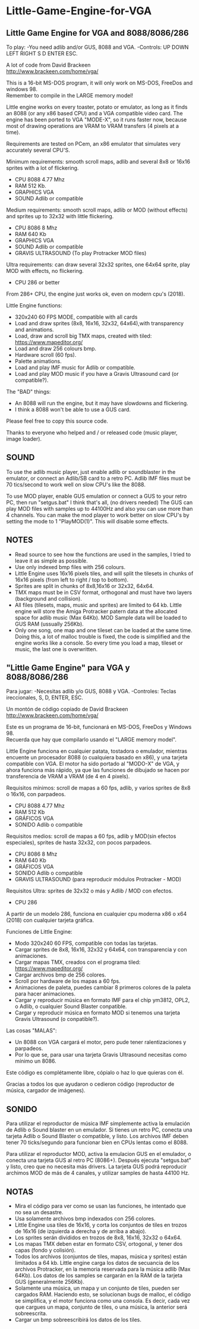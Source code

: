 # Little-Game-Engine-for-VGA
Little Game Engine for VGA and 8088/8086/286
--------------------------------------------

To play: 
-You need adlib and/or GUS, 8088 and VGA. 
-Controls: UP DOWN LEFT RIGHT S D ENTER ESC. 

A lot of code from David Brackeen                                   
http://www.brackeen.com/home/vga/                                     

This is a 16-bit MS-DOS program, it will only work on MS-DOS, FreeDos and windows 98.                     
Remember to compile in the LARGE memory model!                        

Little engine works on every toaster, potato or emulator, as long as it finds an 8088 (or any x86 based CPU) and a VGA compatible video card.
The engine has been ported to VGA "MODE-X", so it runs faster now, because most of drawing operations are VRAM to VRAM transfers (4 pixels at a time).

Requirements are tested on PCem, an x86 emulator that simulates very accurately several CPU'S.

Minimum requirements: smooth scroll maps, adlib and several 8x8 or 16x16 sprites with a lot of flickering.
- CPU 8088 4.77 Mhz
- RAM 512 Kb.
- GRAPHICS VGA
- SOUND Adlib or compatible

Medium requirements: smooth scroll maps, adlib or MOD (without effects) and sprites up to 32x32 with little flickering.
- CPU 8086 8 Mhz
- RAM 640 Kb
- GRAPHICS VGA
- SOUND Adlib or compatible
- GRAVIS ULTRASOUND (To play Protracker MOD files)

Ultra requirements: can draw several 32x32 sprites, one 64x64 sprite, play MOD with effects, no flickering.
- CPU 286 or better

From 286+ CPU, the engine just works ok, even on modern cpu's (2018).

Little Engine functions:
- 320x240 60 FPS MODE, compatible with all cards
- Load and draw sprites (8x8, 16x16, 32x32, 64x64),with transparency and animations.
- Load, draw and scroll big TMX maps, created with tiled: https://www.mapeditor.org/
- Load and draw 256 colours bmp.
- Hardware scroll (60 fps).
- Palette animations.
- Load and play IMF music for Adlib or compatible. 
- Load and play MOD music if you have a Gravis Ultrasound card (or compatible?). 

The "BAD" things:
- An 8088 will run the engine, but it may have slowdowns and flickering.
- I think a 8088 won't be able to use a GUS card.	

Please feel free to copy this source code.

Thanks to everyone who helped and / or released code (music player, image loader).

SOUND
-----

To use the adlib music player, just enable adlib or soundblaster in the emulator, or connect an Adlib/SB card to a retro PC.
Adlib IMF files must be 70 tics/second to work well on slow CPU's like the 8088.

To use MOD player, enable GUS emulation or connect a GUS to your retro PC, then run "setgus.bat" I think that's all, (no drivers needed)
The GUS can play MOD files with samples up to 44100Hz and also you can use more than 4 channels.
You can make the mod player to work better on slow CPU's by setting the mode to 1 "PlayMOD(1)". This will disable some effects.

NOTES
-----
- 	Read source to see how the functions are used in the samples, I tried to leave it as simple as possible.
- 	Use only indexed bmp files with 256 colours.
- 	Little Engine uses 16x16 pixels tiles, and will split the tilesets in chunks of 16x16 pixels (from left to right / top to bottom).
- 	Sprites are split in chunks of 8x8,16x16 or 32x32, 64x64. 
- 	TMX maps must be in CSV format, orthogonal and must have two layers (background and collision).
- 	All files (tilesets, maps, music and sprites) are limited to 64 kb. 
	Little engine will store the Amiga Protracker patern data at the allocated space for adlib music (Max 64Kb).
	MOD Sample data will be loaded to GUS RAM (ussually 256Kb).
- 	Only one song, one map and one tileset can be loaded at the same time.
	Doing this, a lot of malloc trouble is fixed, the code is simplified and the engine works like a console.
	So every time you load a map, tileset or music, the last one is overwritten.
	
	
"Little Game Engine" para VGA y 8088/8086/286
---------------------------------------------

Para jugar: 
-Necesitas adlib y/o GUS, 8088 y VGA. 
-Controles: Teclas ireccionales, S, D, ENTER, ESC. 

Un montón de código copiado de David Brackeen                                   
http://www.brackeen.com/home/vga/                                     

Este es un programa de 16-bit, funcionará en MS-DOS, FreeDos y Windows 98.                     
Recuerda que hay que compilarlo usando el "LARGE memory model".                        

Little Engine funciona en cualquier patata, tostadora o emulador, mientras encuente un procesador 8088 (o cualquiera basado en x86), y una tarjeta compatible con VGA.
El motor ha sido portado al "MODO-X" de VGA, y ahora funciona más rápido, ya que las funciones de dibujado se hacen por transferencia de VRAM a VRAM (de 4 en 4 pixels).

Requisitos mínimos: scroll de mapas a 60 fps, adlib, y varios sprites de 8x8 o 16x16, con parpadeos.
- CPU 8088 4.77 Mhz
- RAM 512 Kb
- GRÁFICOS VGA
- SONIDO Adlib o compatible

Requisitos medios: scroll de mapas a 60 fps, adlib y MOD(sin efectos especiales), sprites de hasta 32x32, con pocos parpadeos.
- CPU 8086 8 Mhz
- RAM 640 Kb
- GRÁFICOS VGA
- SONIDO Adlib o compatible
- GRAVIS ULTRASOUND (para reproducir módulos Protracker - MOD)

Requisitos Ultra: sprites de 32x32 o más y Adlib / MOD con efectos.
- CPU 286

A partir de un modelo 286, funciona en cualquier cpu moderna x86 o x64 (2018) con cualquier tarjeta gráfica.
 

Funciones de Little Engine:
- Modo 320x240 60 FPS, compatible con todas las tarjetas.
- Cargar sprites de 8x8, 16x16, 32x32 y 64x64, con transparencia y con animaciones.
- Cargar mapas TMX, creados con el programa tiled: https://www.mapeditor.org/
- Cargar archivos bmp de 256 colores.
- Scroll por hardware de los mapas a 60 fps.
- Animaciones de paleta, puedes cambiar 8 primeros colores de la paleta para hacer animaciones.
- Cargar y reproducir música en formato IMF para el chip ym3812, OPL2, o Adlib, o cualquier Sound Blaster conpatible. 
- Cargar y reproducir música en formato MOD si tenemos una tarjeta Gravis Ultrasound (o conpatible?). 

Las cosas "MALAS":
- Un 8088 con VGA cargará el motor, pero pude tener ralentizaciones y parpadeos.
- Por lo que se, para usar una tarjeta Gravis Ultrasound necesitas como mínimo un 8086.

Este código es complétamente libre, cópialo o haz lo que quieras con él.

Gracias a todos los que ayudaron o cedieron código (reproductor de música, cargador de imágenes).
	
SONIDO
------

Para utilizar el reproductor de música IMF símplemente activa la emulación de Adlib o Sound blaster en un emulador.
Si tienes un retro PC, conecta una tarjeta Adlib o Sound Blaster o compatible, y listo.
Los archivos IMF deben tener 70 ticks/segundo para funcionar bien en CPUs lentas como el 8088.

Para utilizar el reproductor MOD, activa la emulacion GUS en el emulador, o conecta una tarjeta GUS al retro PC (8086+).
Después ejecuta "setgus.bat" y listo, creo que no necesita más drivers.
La tarjeta GUS podrá reproducir archimos MOD de más de 4 canales, y utilizar samples de hasta 44100 Hz.

NOTAS
-----
- 	Mira el código para ver como se usan las funciones, he intentado que no sea un desastre.
- 	Usa solamente archivos bmp indexados con 256 colores.
- 	Little Engine usa tiles de 16x16, y corta los conjuntos de tiles en trozos de 16x16 (de izquierda a derecha y de arriba a abajo).
- 	Los sprites serán divididos en trozos de 8x8, 16x16, 32x32 o 64x64. 
- 	Los mapas TMX deben estar en formato CSV, ortogonal, y tener dos capas (fondo y colisión).
- 	Todos los archivos (conjuntos de tiles, mapas, música y sprites) están limitados a 64 kb.
	Little engine carga los datos de secuancia de los archivos Protracker, en la memoria reservada para la música adlib (Max 64Kb).
	Los datos de los samples se cargarán en la RAM de la tarjeta GUS (generalmente 256Kb).
- 	Solamente una música, un mapa y un conjunto de tiles, pueden ser cargados RAM.
	Haciendo esto, se solucionan bugs de malloc, el código se simplifica, y el motor funciona como una consola.
	Es decir, cada vez que cargues un mapa, conjunto de tiles, o una música, la anterior será sobreescrita.
- 	Cargar un bmp sobreescribirá los datos de los tiles.
